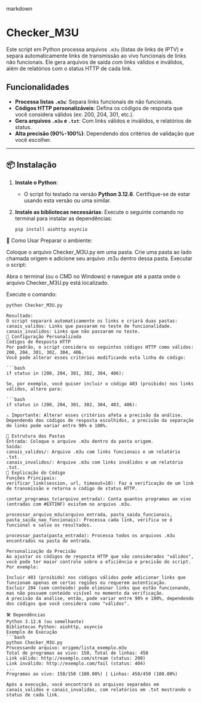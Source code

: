 markdown
# Checker_M3U

Este script em Python processa arquivos `.m3u` (listas de links de IPTV) e separa automaticamente links de transmissão ao vivo funcionais de links não funcionais. Ele gera arquivos de saída com links válidos e inválidos, além de relatórios com o status HTTP de cada link.

## Funcionalidades

- **Processa listas `.m3u`**: Separa links funcionais de não funcionais.
- **Códigos HTTP personalizáveis**: Defina os códigos de resposta que você considera válidos (ex: 200, 204, 301, etc.).
- **Gera arquivos `.m3u` e `.txt`**: Com links válidos e inválidos, e relatórios de status.
- **Alta precisão (90%-100%)**: Dependendo dos critérios de validação que você escolher.

---

## 📦 Instalação

1. **Instale o Python**:
   - O script foi testado na versão **Python 3.12.6**. Certifique-se de estar usando esta versão ou uma similar.
   
2. **Instale as bibliotecas necessárias**:
   Execute o seguinte comando no terminal para instalar as dependências:

   ```bash
   pip install aiohttp asyncio

🚀 Como Usar
Preparar o ambiente:

Coloque o arquivo Checker_M3U.py em uma pasta.
Crie uma pasta ao lado chamada origem e adicione seu arquivo .m3u dentro dessa pasta.
Executar o script:

Abra o terminal (ou o CMD no Windows) e navegue até a pasta onde o arquivo Checker_M3U.py está localizado.

Execute o comando:

   ```
   python Checker_M3U.py
   
Resultado:
O script separará automaticamente os links e criará duas pastas:
canais_validos: Links que passaram no teste de funcionalidade.
canais_invalidos: Links que não passaram no teste.
🔧 Configuração Personalizada
Códigos de Resposta HTTP
Por padrão, o script considera os seguintes códigos HTTP como válidos: 200, 204, 301, 302, 304, 406.
Você pode alterar esses critérios modificando esta linha do código:

   ```bash
   if status in (200, 204, 301, 302, 304, 406):

Se, por exemplo, você quiser incluir o código 403 (proibido) nos links válidos, altere para:

   ```bash
   if status in (200, 204, 301, 302, 304, 403, 406):

⚠️ Importante: Alterar esses critérios afeta a precisão da análise. Dependendo dos códigos de resposta escolhidos, a precisão da separação de links pode variar entre 90% e 100%.

📂 Estrutura das Pastas
Entrada: Coloque o arquivo .m3u dentro da pasta origem.
Saída:
canais_validos/: Arquivo .m3u com links funcionais e um relatório .txt.
canais_invalidos/: Arquivo .m3u com links inválidos e um relatório .txt.
📝 Explicação do Código
Funções Principais:
verificar_link(session, url, timeout=10): Faz a verificação de um link de transmissão e retorna o código de status HTTP.

contar_programas_tv(arquivo_entrada): Conta quantos programas ao vivo (entradas com #EXTINF) existem no arquivo .m3u.

processar_arquivo_m3u(arquivo_entrada, pasta_saida_funcionais, pasta_saida_nao_funcionais): Processa cada link, verifica se é funcional e salva os resultados.

processar_pasta(pasta_entrada): Processa todos os arquivos .m3u encontrados na pasta de entrada.

Personalização da Precisão
Ao ajustar os códigos de resposta HTTP que são considerados "válidos", você pode ter maior controle sobre a eficiência e precisão do script. Por exemplo:

Incluir 403 (proibido) nos códigos válidos pode adicionar links que funcionam apenas em certas regiões ou requerem autenticação.
Excluir 204 (sem conteúdo) pode eliminar links que estão funcionando, mas não possuem conteúdo visível no momento da verificação.
A precisão da análise, então, pode variar entre 90% e 100%, dependendo dos códigos que você considera como "válidos".

🛠️ Dependências
Python 3.12.6 (ou semelhante)
Bibliotecas Python: aiohttp, asyncio
Exemplo de Execução
   ```bash
   python Checker_M3U.py
   Processando arquivo: origem/lista_exemplo.m3u
   Total de programas ao vivo: 150, Total de linhas: 450
   Link válido: http://exemplo.com/stream (status: 200)
   Link inválido: http://exemplo.com/fail (status: 404)
   ...
   Programas ao vivo: 150/150 (100.00%) | Linhas: 450/450 (100.00%)

Após a execução, você encontrará os arquivos separados em canais_validos e canais_invalidos, com relatórios em .txt mostrando o status de cada link.
